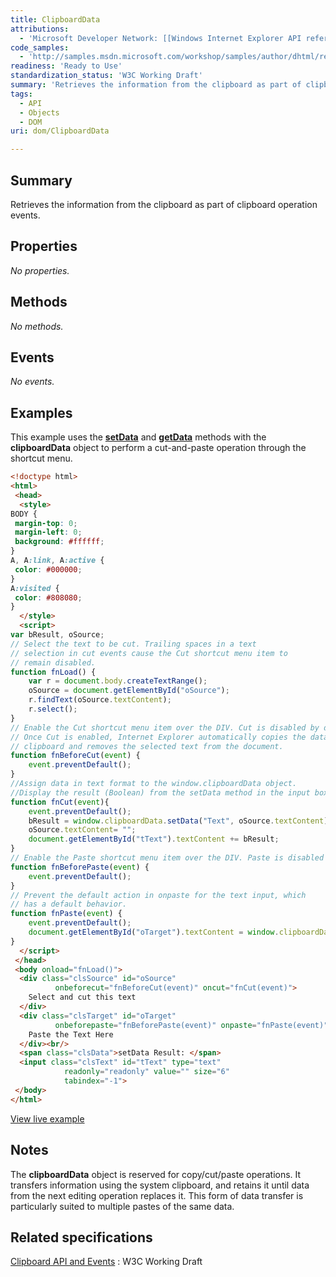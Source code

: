 ```yaml
---
title: ClipboardData
attributions:
  - 'Microsoft Developer Network: [[Windows Internet Explorer API reference](http://msdn.microsoft.com/en-us/library/ie/hh828809%28v=vs.85%29.aspx) Article]'
code_samples:
  - 'http://samples.msdn.microsoft.com/workshop/samples/author/dhtml/refs/clipboardDataEX.htm'
readiness: 'Ready to Use'
standardization_status: 'W3C Working Draft'
summary: 'Retrieves the information from the clipboard as part of clipboard operation events.'
tags:
  - API
  - Objects
  - DOM
uri: dom/ClipboardData

---
```

## <span>Summary</span>

Retrieves the information from the clipboard as part of clipboard operation events.

## <span>Properties</span>

*No properties.*

## <span>Methods</span>

*No methods.*

## <span>Events</span>

*No events.*

## <span>Examples</span>

This example uses the [**setData**](/dom/DataTransfer/setData) and [**getData**](/dom/DataTransfer/getData) methods with the **clipboardData** object to perform a cut-and-paste operation through the shortcut menu.

``` html
<!doctype html>
<html>
 <head>
  <style>
BODY {
 margin-top: 0;
 margin-left: 0;
 background: #ffffff;
}
A, A:link, A:active {
 color: #000000;
}
A:visited {
 color: #808080;
}
  </style>
  <script>
var bResult, oSource;
// Select the text to be cut. Trailing spaces in a text
// selection in cut events cause the Cut shortcut menu item to
// remain disabled.
function fnLoad() {
    var r = document.body.createTextRange();
    oSource = document.getElementById("oSource");
    r.findText(oSource.textContent);
    r.select();
}
// Enable the Cut shortcut menu item over the DIV. Cut is disabled by default.
// Once Cut is enabled, Internet Explorer automatically copies the data to the
// clipboard and removes the selected text from the document.
function fnBeforeCut(event) {
    event.preventDefault();
}
//Assign data in text format to the window.clipboardData object.
//Display the result (Boolean) from the setData method in the input box below.
function fnCut(event){
    event.preventDefault();
    bResult = window.clipboardData.setData("Text", oSource.textContent);
    oSource.textContent= "";
    document.getElementById("tText").textContent += bResult;
}
// Enable the Paste shortcut menu item over the DIV. Paste is disabled by default.
function fnBeforePaste(event) {
    event.preventDefault();
}
// Prevent the default action in onpaste for the text input, which
// has a default behavior.
function fnPaste(event) {
    event.preventDefault();
    document.getElementById("oTarget").textContent = window.clipboardData.getData("Text");
}
  </script>
 </head>
 <body onload="fnLoad()">
  <div class="clsSource" id="oSource"
          onbeforecut="fnBeforeCut(event)" oncut="fnCut(event)">
    Select and cut this text
  </div>
  <div class="clsTarget" id="oTarget"
          onbeforepaste="fnBeforePaste(event)" onpaste="fnPaste(event)">
    Paste the Text Here
  </div><br/>
  <span class="clsData">setData Result: </span>
  <input class="clsText" id="tText" type="text"
            readonly="readonly" value="" size="6"
            tabindex="-1">
 </body>
</html>
```

[View live example](http://samples.msdn.microsoft.com/workshop/samples/author/dhtml/refs/clipboardDataEX.htm)

## <span>Notes</span>

The **clipboardData** object is reserved for copy/cut/paste operations. It transfers information using the system clipboard, and retains it until data from the next editing operation replaces it. This form of data transfer is particularly suited to multiple pastes of the same data.

## <span>Related specifications</span>

[Clipboard API and Events](http://www.w3.org/TR/clipboard-apis/)
:   W3C Working Draft
